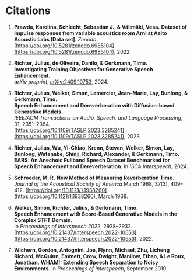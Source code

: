 # Citations

1.  **Prawda, Karolina, Schlecht, Sebastian J., & Välimäki, Vesa.**
    **Dataset of impulse responses from variable acoustics room Arni at Aalto Acoustic Labs [Data set]**. 
    *Zenodo*. [https://doi.org/10.5281/zenodo.6985104](https://doi.org/10.5281/zenodo.6985104), 2022.

2. **Richter, Julius, de Oliveira, Danilo, & Gerkmann, Timo.**  
   **Investigating Training Objectives for Generative Speech Enhancement.**  
   *arXiv preprint*, [arXiv:2409.10753](https://arxiv.org/abs/2409.10753), 2024.  

3. **Richter, Julius, Welker, Simon, Lemercier, Jean-Marie, Lay, Bunlong, & Gerkmann, Timo.**  
   **Speech Enhancement and Dereverberation with Diffusion-based Generative Models.**  
   *IEEE/ACM Transactions on Audio, Speech, and Language Processing*, 31, 2351–2364.  
   [https://doi.org/10.1109/TASLP.2023.3285241](https://doi.org/10.1109/TASLP.2023.3285241), 2023.  

4. **Richter, Julius, Wu, Yi-Chiao, Krenn, Steven, Welker, Simon, Lay, Bunlong, Watanabe, Shinji, Richard, Alexander, & Gerkmann, Timo.** 
    **EARS: An Anechoic Fullband Speech Dataset Benchmarked for Speech Enhancement and Dereverberation**. 
    In *ISCA Interspeech*, 2024.

5.  **Schroeder, M. R.**
    **New Method of Measuring Reverberation Time**. 
    *Journal of the Acoustical Society of America* March 1968, 37(3), 409–412.
    [https://doi.org/10.1121/1.1938260](https://doi.org/10.1121/1.1938260), March 1968.

6. **Welker, Simon, Richter, Julius, & Gerkmann, Timo.**  
   **Speech Enhancement with Score-Based Generative Models in the Complex STFT Domain.**  
   In *Proceedings of Interspeech 2022*, 2928–2932.  
   [https://doi.org/10.21437/Interspeech.2022-10653](https://doi.org/10.21437/Interspeech.2022-10653), 2022.  

7.  **Wichern, Gordon, Antognini, Joe, Flynn, Michael, Zhu, Licheng Richard, McQuinn, Emmett, Crow, Dwight, Manilow, Ethan, & Le Roux, Jonathan.** 
    **WHAM!: Extending Speech Separation to Noisy Environments**. 
    In *Proceedings of Interspeech*, September 2019.
